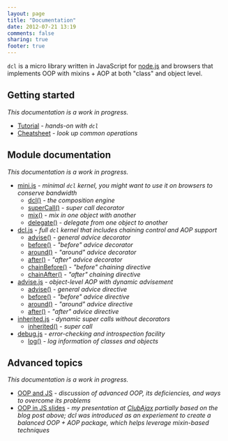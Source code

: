 ```yaml
---
layout: page
title: "Documentation"
date: 2012-07-21 13:19
comments: false
sharing: true
footer: true
---
```


`dcl` is a micro library written in JavaScript for [node.js](http://nodejs.org) and browsers that implements OOP with
mixins + AOP at both "class" and object level.

## Getting started

*This documentation is a work in progress.*

* [Tutorial](/docs/tutorial) - *hands-on with `dcl`*
* [Cheatsheet](/docs/cheatsheet) - *look up common operations*

## Module documentation

*This documentation is a work in progress.*

* [mini.js](/docs/mini) - *minimal `dcl` kernel, you might want to use it on browsers to conserve bandwidth*
  * [dcl()](/docs/mini/dcl) - *the composition engine*
  * [superCall()](/docs/mini/supercall) - *super call decorator*
  * [mix()](/docs/mini/mix) - *mix in one object with another*
  * [delegate()](/docs/mini/delegate) - *delegate from one object to another*
* [dcl.js](/docs/dcl) - *full `dcl` kernel that includes chaining control and AOP support*
  * [advise()](/docs/dcl/advise) - *general advice decorator*
  * [before()](/docs/dcl/before) - *"before" advice decorator*
  * [around()](/docs/dcl/around) - *"around" advice decorator*
  * [after()](/docs/dcl/after) - *"after" advice decorator*
  * [chainBefore()](/docs/dcl/chainbefore) - *"before" chaining directive*
  * [chainAfter()](/docs/dcl/chainafter) - *"after" chaining directive*
* [advise.js](/docs/advise) - *object-level AOP with dynamic advisement*
  * [advise()](/docs/advise/advise) - *general advice directive*
  * [before()](/docs/advise/before) - *"before" advice directive*
  * [around()](/docs/advise/around) - *"around" advice directive*
  * [after()](/docs/advise/after) - *"after" advice directive*
* [inherited.js](/docs/inherited) - *dynamic super calls without decorators*
  * [inherited()](/docs/inherited/inherited) - *super call*
* [debug.js](/docs/debug) - *error-checking and introspection facility*
  * [log()](/docs/debug/log) - *log information of classes and objects*

## Advanced topics

*This documentation is a work in progress.*

* [OOP and JS](http://lazutkin.com/blog/2012/jan/18/oop-and-js/) - *discussion of advanced OOP, its deficiencies, and
ways to overcome its problems*
* [OOP in JS slides](http://lazutkin.com/blog/2012/jul/17/oop-n-js-slides/) - *my presentation at
[ClubAjax](http://clubajax.org) partially based on the blog post above; dcl was introduced as an experiement to create
a balanced OOP + AOP package, which helps leverage mixin-based techniques*
